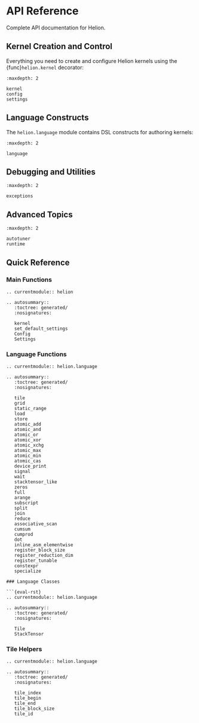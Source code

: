 # API Reference

Complete API documentation for Helion.

## Kernel Creation and Control

Everything you need to create and configure Helion kernels using the {func}`helion.kernel` decorator:

```{toctree}
:maxdepth: 2

kernel
config
settings
```

## Language Constructs

The `helion.language` module contains DSL constructs for authoring kernels:

```{toctree}
:maxdepth: 2

language
```

## Debugging and Utilities

```{toctree}
:maxdepth: 2

exceptions
```

## Advanced Topics

```{toctree}
:maxdepth: 2

autotuner
runtime
```

## Quick Reference

### Main Functions

```{eval-rst}
.. currentmodule:: helion

.. autosummary::
   :toctree: generated/
   :nosignatures:

   kernel
   set_default_settings
   Config
   Settings
```

### Language Functions

```{eval-rst}
.. currentmodule:: helion.language

.. autosummary::
   :toctree: generated/
   :nosignatures:

   tile
   grid
   static_range
   load
   store
   atomic_add
   atomic_and
   atomic_or
   atomic_xor
   atomic_xchg
   atomic_max
   atomic_min
   atomic_cas
   device_print
   signal
   wait
   stacktensor_like
   zeros
   full
   arange
   subscript
   split
   join
   reduce
   associative_scan
   cumsum
   cumprod
   dot
   inline_asm_elementwise
   register_block_size
   register_reduction_dim
   register_tunable
   constexpr
   specialize

### Language Classes

```{eval-rst}
.. currentmodule:: helion.language

.. autosummary::
   :toctree: generated/
   :nosignatures:

   Tile
   StackTensor
```

### Tile Helpers

```{eval-rst}
.. currentmodule:: helion.language

.. autosummary::
   :toctree: generated/
   :nosignatures:

   tile_index
   tile_begin
   tile_end
   tile_block_size
   tile_id
```
```

